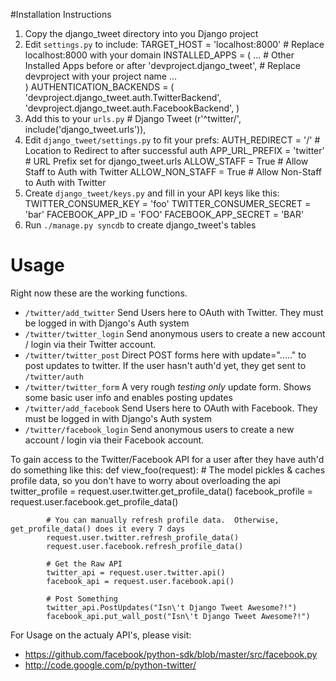 #Installation Instructions
1. Copy the django_tweet directory into you Django project
2. Edit `settings.py` to include:
	    TARGET_HOST = 'localhost:8000'    # Replace localhost:8000 with your domain
        INSTALLED_APPS = (
	        ...                           # Other Installed Apps before or after
            'devproject.django_tweet',    # Replace devproject with your project name
            ...                           
	    )
        AUTHENTICATION_BACKENDS = (
			'devproject.django_tweet.auth.TwitterBackend',
			'devproject.django_tweet.auth.FacebookBackend',
		)		
3. Add this to your `urls.py`
        # Django Tweet
        (r'^twitter/', include('django_tweet.urls')),
4. Edit `django_tweet/settings.py` to fit your prefs:
        AUTH_REDIRECT = '/'           # Location to Redirect to after successful auth
        APP_URL_PREFIX = 'twitter'    # URL Prefix set for django_tweet.urls
        ALLOW_STAFF = True            # Allow Staff to Auth with Twitter
        ALLOW_NON_STAFF = True        # Allow Non-Staff to Auth with Twitter
5. Create `django_tweet/keys.py` and fill in your API keys like this:
        TWITTER_CONSUMER_KEY = 'foo'
        TWITTER_CONSUMER_SECRET = 'bar'
        FACEBOOK_APP_ID = 'FOO'
        FACEBOOK_APP_SECRET = 'BAR'
6. Run `./manage.py syncdb` to create django_tweet's tables
	
# Usage
Right now these are the working functions.

*  `/twitter/add_twitter` Send Users here to OAuth with Twitter.  They must be logged in with Django's Auth system
*  `/twitter/twitter_login` Send anonymous users to create a new account / login via their Twitter account.
*  `/twitter/twitter_post` Direct POST forms here with update="....." to post updates to twitter. If the user hasn't auth'd yet, they get sent to `/twitter/auth`
*  `/twitter/twitter_form` A very rough *testing only* update form. Shows some basic user info and enables posting updates
*  `/twitter/add_facebook` Send Users here to OAuth with Facebook.  They must be logged in with Django's Auth system
*  `/twitter/facebook_login` Send anonymous users to create a new account / login via their Facebook account.

To gain access to the Twitter/Facebook API for a user after they have auth'd do something like this:
        def view_foo(request):
		    # The model pickles & caches profile data, so you don't have to worry about overloading the api
		    twitter_profile = request.user.twitter.get_profile_data()
			facebook_profile = request.user.facebook.get_profile_data()
			
			# You can manually refresh profile data.  Otherwise, get_profile_data() does it every 7 days
			request.user.twitter.refresh_profile_data()
			request.user.facebook.refresh_profile_data()
			
			# Get the Raw API
            twitter_api = request.user.twitter.api()
			facebook_api = request.user.facebook.api()
            
            # Post Something
			twitter_api.PostUpdates("Isn\'t Django Tweet Awesome?!")
			facebook_api.put_wall_post("Isn\'t Django Tweet Awesome?!")
			
For Usage on the actualy API's, please visit:

*  https://github.com/facebook/python-sdk/blob/master/src/facebook.py
*  http://code.google.com/p/python-twitter/